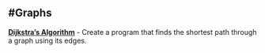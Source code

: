 #Graphs
--------

[**Dijkstra’s Algorithm**](https://github.com/prateekiiest/SelfProjects/blob/master/1.c) - Create a program that finds the shortest path through a graph using its edges.
